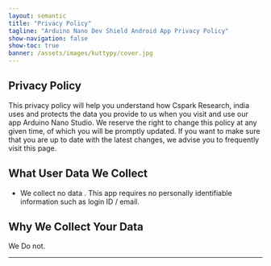 ```yaml
---
layout: semantic
title: "Privacy Policy"
tagline: "Arduino Nano Dev Shield Android App Privacy Policy"
show-navigation: false
show-toc: true
banner: /assets/images/kuttypy/cover.jpg
---
```


## Privacy Policy
This privacy policy will help you understand how Cspark Research, india uses and protects the data you provide to us when you visit and use our app Arduino Nano Studio.
We reserve the right to change this policy at any given time, of which you will be promptly updated. If you want to make sure that you are up to date with the latest changes, we advise you to frequently visit this page.


## What User Data We Collect

- We collect no data . This app requires no personally identifiable information such as login ID /  email. 

## Why We Collect Your Data

We Do not.


<hr>

